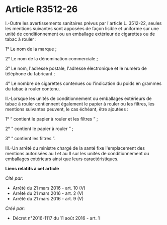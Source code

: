 # Article R3512-26

I.-Outre les avertissements sanitaires prévus par l'article L. 3512-22, seules les mentions suivantes sont apposées de façon
lisible et uniforme sur une unité de conditionnement ou un emballage extérieur de cigarettes ou de tabac à rouler : 

1° Le nom de la marque ; 

2° Le nom de la dénomination commerciale ; 

3° Le nom, l'adresse postale, l'adresse électronique et le numéro de téléphone du fabricant ; 

4° Le nombre de cigarettes contenues ou l'indication du poids en grammes du tabac à rouler contenu. 

II.-Lorsque les unités de conditionnement ou emballages extérieurs de tabac à rouler contiennent également le papier à rouler
ou les filtres, les mentions suivantes peuvent, le cas échéant, être ajoutées : 

1° “ contient le papier à rouler et les filtres ” ; 

2° “ contient le papier à rouler ” ; 

3° “ contient les filtres ”. 

III.-Un arrêté du ministre chargé de la santé fixe l'emplacement des mentions autorisées au I et au II sur les unités de
conditionnement ou emballages extérieurs ainsi que leurs caractéristiques.

**Liens relatifs à cet article**

_Cité par_:

  - Arrêté du 21 mars 2016 - art. 10 (V)
  - Arrêté du 21 mars 2016 - art. 2 (V)
  - Arrêté du 21 mars 2016 - art. 9 (V)

_Créé par_:

  - Décret n°2016-1117 du 11 août 2016 - art. 1
